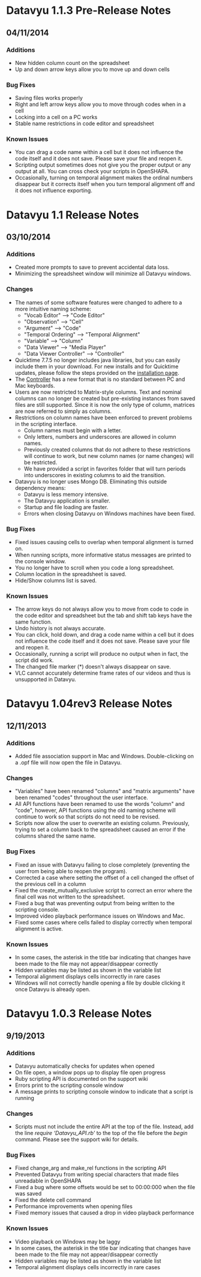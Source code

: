 # Datavyu 1.1.3 Pre-Release Notes
## 04/11/2014

### Additions
* New hidden column count on the spreadsheet 
* Up and down arrow keys allow you to move up and down cells

### Bug Fixes
* Saving files works properly 
* Right and left arrow keys allow you to move through codes when in a cell
* Locking into a cell on a PC works
* Stable name restrictions in code editor and spreadsheet


### Known Issues
* You can drag a code name within a cell but it does not influence the code itself and it does not save. Please save your file and reopen it. 
* Scripting output sometimes does not give you the proper output or any output at all. You can cross check your scripts in OpenSHAPA.
* Occasionally, turning on temporal alignment makes the ordinal numbers disappear but it corrects itself when you turn temporal alignment off and it does not influence exporting.


# Datavyu 1.1 Release Notes
## 03/10/2014

### Additions
* Created more prompts to save to prevent accidental data loss.
* Minimizing the spreadsheet window will minimize all Datavyu windows.

### Changes
* The names of some software features were changed to adhere to a more intuitive naming scheme:
    * "Vocab Editor" --> "Code Editor"
    * "Observation" --> "Cell"
    * "Argument" --> "Code" 
    * "Temporal Ordering" --> "Temporal Alignment"
    * "Variable" --> "Column"
    * "Data Viewer" --> "Media Player" 
    * "Data Viewer Controller" --> "Controller" 
* Quicktime 7.7.5 no longer includes java libraries, but you can easily include them in your download. For new installs and for Quicktime updates, please follow the steps provided on the [installation page](http://www.datavyu.org/user-guide/_images/install-quicktime-special.png). 
* The [Controller](http://www.datavyu.org/user-guide/_images/keypad-add-data-button.png) has a new format that is no standard between PC and Mac keyboards.
* Users are now restricted to Matrix-style columns. Text and nominal columns can no longer be created but pre-existing instances from saved files are still supported. Since it is now the only type of column, matrices are now referred to simply as columns.
* Restrictions on column names have been enforced to prevent problems in the scripting interface. 
    * Column names must begin with a letter. 
    * Only letters, numbers and underscores are allowed in column names. 
    * Previously created columns that do not adhere to these restrictions will continue to work, but new column names (or name changes) will be restricted. 
    * We have provided a script in favorites folder that will turn periods into underscores in existing columns to aid the transition. 
* Datavyu is no longer uses Mongo DB. Eliminating this outside dependency means:
    * Datavyu is less memory intensive.
    * The Datavyu application is smaller.
    * Startup and file loading are faster.
    * Errors when closing Datavyu on Windows machines have been fixed.

### Bug Fixes
* Fixed issues causing cells to overlap when temporal alignment is turned on.
* When running scripts, more informative status messages are printed to the console window.
* You no longer have to scroll when you code a long spreadsheet.
* Column location in the spreadsheet is saved.
* Hide/Show columns list is saved. 

### Known Issues
* The arrow keys do not always allow you to move from code to code in the code editor and spreadsheet but the tab and shift tab keys have the same function. 
* Undo history is not always accurate.
* You can click, hold down, and drag a code name within a cell but it does not influence the code itself and it does not save. Please save your file and reopen it. 
* Occasionally, running a script will produce no output when in fact, the script did work.
* The changed file marker (*) doesn't always disappear on save.
* VLC cannot accurately determine frame rates of our videos and thus is unsupported in Datavyu.




# Datavyu 1.04rev3 Release Notes
## 12/11/2013

### Additions
* Added file association support in Mac and Windows. Double-clicking on a .opf file will now open the file in Datavyu.

### Changes
* "Variables" have been renamed "columns" and "matrix arguments" have been renamed "codes" throughout the user interface.
* All API functions have been renamed to use the words "column" and "code", however, API functions using the old naming scheme will continue to work so that scripts do not need to be revised.
* Scripts now allow the user to overwrite an existing column. Previously, trying to set a column back to the spreadsheet caused an error if the columns shared the same name.

### Bug Fixes
* Fixed an issue with Datavyu failing to close completely (preventing the user from being able to reopen the program).
* Corrected a case where setting the offset of a cell changed the offset of the previous cell in a column
* Fixed the create\_mutually\_exclusive script to correct an error where the final cell was not written to the spreadsheet.
* Fixed a bug that was preventing output from being written to the scripting console.
* Improved video playback performance issues on Windows and Mac.
* Fixed some cases where cells failed to display correctly when temporal alignment is active.

### Known Issues
  * In some cases, the asterisk in the title bar indicating that changes have been made to the file may not appear/disappear correctly
  * Hidden variables may be listed as shown in the variable list
  * Temporal alignment displays cells incorrectly in rare cases
  * Windows will not correctly handle opening a file by double clicking it once Datavyu is already open.

# Datavyu 1.0.3 Release Notes
## 9/19/2013

### Additions
  * Datavyu automatically checks for updates when opened
  * On file open, a window pops up to display file open progress
  * Ruby scripting API is documented on the support wiki
  * Errors print to the scripting console window
  * A message prints to scripting console window to indicate that a script is running

### Changes
 * Scripts must not include the entire API at the top of the file. Instead, add the line _require ‘Datavyu\_API.rb'_ to the top of the file before the _begin_ command. Please see the support wiki for details.

### Bug Fixes
  * Fixed change_arg and make_rel functions in the scripting API
  * Prevented Datavyu from writing special characters that made files unreadable in OpenSHAPA
  * Fixed a bug where some offsets would be set to 00:00:000 when the file was saved
  * Fixed the delete cell command
  * Performance improvements when opening files
  * Fixed memory issues that caused a drop in video playback performance

### Known Issues
  * Video playback on Windows may be laggy
  * In some cases, the asterisk in the title bar indicating that changes have been made to the file may not appear/disappear correctly
  * Hidden variables may be listed as shown in the variable list
  * Temporal alignment displays cells incorrectly in rare cases
